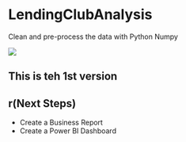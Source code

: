 # LendingClubAnalysis
Clean and pre-process the data with Python Numpy

<img align="center" src=https://user-images.githubusercontent.com/111542025/226971228-d74318e7-66ad-4aee-b79b-41813e514684.png>

## This is teh 1st version



## r(Next Steps)
* Create a Business Report
* Create a Power BI Dashboard


